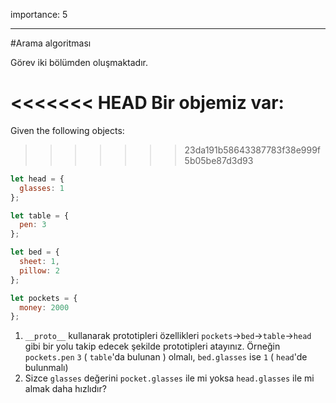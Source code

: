 importance: 5

---

#Arama algoritması

Görev iki bölümden oluşmaktadır.

<<<<<<< HEAD
Bir objemiz var:
=======
Given the following objects:
>>>>>>> 23da191b58643387783f38e999f5b05be87d3d93

```js
let head = {
  glasses: 1
};

let table = {
  pen: 3
};

let bed = {
  sheet: 1,
  pillow: 2
};

let pockets = {
  money: 2000
};
```

1. `__proto__` kullanarak prototipleri özellikleri `pockets`->`bed`->`table`->`head` gibi bir yolu takip edecek şekilde prototipleri atayınız. Örneğin `pockets.pen` `3` ( `table`'da bulunan ) olmalı, `bed.glasses` ise `1` ( `head`'de bulunmalı) 
2. Sizce `glasses` değerini `pocket.glasses` ile mi yoksa `head.glasses` ile mi almak daha hızlıdır? 